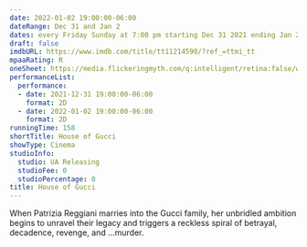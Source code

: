 ```yaml
---
date: 2022-01-02 19:00:00-06:00
dateRange: Dec 31 and Jan 2
dates: every Friday Sunday at 7:00 pm starting Dec 31 2021 ending Jan 2  2022
draft: false
imdbURL: https://www.imdb.com/title/tt11214590/?ref_=ttmi_tt
mpaaRating: R
oneSheet: https://media.flickeringmyth.com/q:intelligent/retina:false/webp:false/w:1/url:https://cdn.flickeringmyth.com/wp-content/uploads/2021/07/house-of-gucci-character-poster-lady-gaga-600x889.jpg
performanceList:
  performance:
  - date: 2021-12-31 19:00:00-06:00
    format: 2D
  - date: 2022-01-02 19:00:00-06:00
    format: 2D
runningTime: 158
shortTitle: House of Gucci
showType: Cinema
studioInfo:
  studio: UA Releasing
  studioFee: 0
  studioPercentage: 0
title: House of Gucci
---
```


When Patrizia Reggiani marries into the Gucci family, her unbridled ambition begins to unravel their legacy and triggers a reckless spiral of betrayal, decadence, revenge, and ...murder.